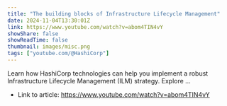 ```yaml
---
title: "The building blocks of Infrastructure Lifecycle Management"
date: 2024-11-04T13:30:01Z
link: https://www.youtube.com/watch?v=abom4TIN4vY
showShare: false
showReadTime: false
thumbnail: images/misc.png
tags: ["youtube.com/@HashiCorp"]
---
```

Learn how HashiCorp technologies can help you implement a robust Infrastructure Lifecycle Management (ILM) strategy. Explore ...

- Link to article: https://www.youtube.com/watch?v=abom4TIN4vY